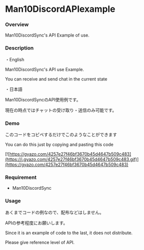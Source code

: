 # Man10DiscordAPIexample

### Overview
Man10DiscordSync's API Example of use.

### Description
・English

  Man10DiscordSync's API use Example.

  You can receive and send chat in the current state

・日本語

  Man10DiscordSyncのAPI使用例です。

  現在の時点ではチャットの受け取り・送信のみ可能です。

### Demo
  このコードをコピペするだけでこのようなことができます

  You can do this just by copying and pasting this code

  [![https://gyazo.com/4257e27f46bf3670b45d4647b509c483](https://i.gyazo.com/4257e27f46bf3670b45d4647b509c483.gif)](https://gyazo.com/4257e27f46bf3670b45d4647b509c483)

### Requirement
* Man10DiscordSync

### Usage
  あくまでコードの例なので、配布などはしません。

  APIの参考程度にお願いします。

  Since it is an example of code to the last, it does not distribute.

  Please give reference level of API.